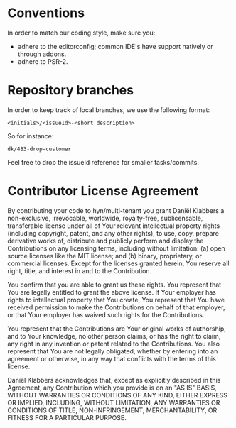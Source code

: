 # Conventions

In order to match our coding style, make sure you:
 - adhere to the editorconfig; common IDE's have support natively or through addons.
 - adhere to PSR-2.
 
# Repository branches

In order to keep track of local branches, we use the following format:

```
<initials>/<issueId>-<short description>
```

So for instance:
```
dk/483-drop-customer
```

Feel free to drop the issueId reference for smaller tasks/commits.

# Contributor License Agreement

By contributing your code to hyn/multi-tenant you grant Daniël Klabbers a non-exclusive, irrevocable, worldwide, 
royalty-free, sublicensable, transferable license under all of Your relevant intellectual property rights 
(including copyright, patent, and any other rights), to use, copy, prepare derivative works of, distribute 
and publicly perform and display the Contributions on any licensing terms, including without limitation: 
(a) open source licenses like the MIT license; and (b) binary, proprietary, or commercial licenses. 
Except for the licenses granted herein, You reserve all right, title, and interest in and to the Contribution.

You confirm that you are able to grant us these rights. You represent that You are legally entitled to grant 
the above license. If Your employer has rights to intellectual property that You create, You represent that 
You have received permission to make the Contributions on behalf of that employer, or that Your employer 
has waived such rights for the Contributions.

You represent that the Contributions are Your original works of authorship, and to Your knowledge, no other 
person claims, or has the right to claim, any right in any invention or patent related to the Contributions. 
You also represent that You are not legally obligated, whether by entering into an agreement or otherwise, 
in any way that conflicts with the terms of this license.

Daniël Klabbers acknowledges that, except as explicitly described in this Agreement, any Contribution which 
you provide is on an "AS IS" BASIS, WITHOUT WARRANTIES OR CONDITIONS OF ANY KIND, EITHER EXPRESS OR IMPLIED, 
INCLUDING, WITHOUT LIMITATION, ANY WARRANTIES OR CONDITIONS OF TITLE, NON-INFRINGEMENT, MERCHANTABILITY, OR 
FITNESS FOR A PARTICULAR PURPOSE.
